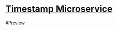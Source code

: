 
# [Timestamp Microservice](https://www.freecodecamp.org/learn/apis-and-microservices/apis-and-microservices-projects/timestamp-microservice)

#[Preview](https://bosh44.github.io/views/index.html)
